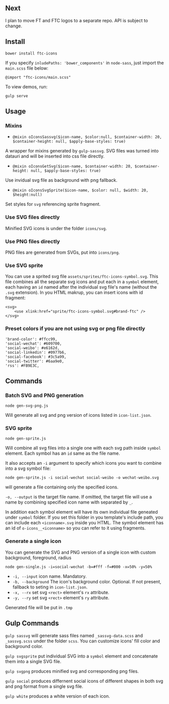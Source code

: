 ## Next
I plan to move FT and FTC logos to a separate repo. API is subject to change.

## Install
`bower install ftc-icons`

If you specify `inludePaths: 'bower_components'` in `node-sass`, just import the `main.scss` file below:

    @import "ftc-icons/main.scss"

To view demos, run:

    gulp serve

## Usage

### Mixins

- `@mixin oIconsSassvg($icon-name, $color:null, $container-width: 20, $container-height: null, $apply-base-styles: true)`

A wrapper for mixins generated by `gulp-sassvg`. SVG files was turned into datauri and will be inserted into css file directly.

- `@mixin oIconsGetSvg($icon-name, $container-width: 20, $container-height: null, $apply-base-styles: true)`

Use invidual svg file as background with png fallback.

- `@mixin oIconsSvgSprite($icon-name, $color: null, $width: 20, $height:null)`

Set styles for `svg` referencing sprite fragment.


### Use SVG files directly

Minified SVG icons is under the folder `icons/svg`.

### Use PNG files directly

PNG files are generated from SVGs, put into `icons/png`.

### Use SVG sprite

You can use a sprited svg file `assets/sprites/ftc-icons-symbol.svg`. This file combines all the separate svg icons and put each in a `symbol` element, each having an `id` named after the individual svg file's name (without the `.svg` extension). In you HTML makrup, you can insert icons with id fragment:

	<svg>
		<use xlink:href="sprite/ftc-icons-symbol.svg#brand-ftc" />
	</svg>

### Preset colors if you are not using svg or png file directly
```
'brand-color': #ffcc99,
'social-wechat': #609700,
'social-weibo': #e6162d,
'social-linkedin': #0977b6,
'social-facebook': #3c5a99,
'social-twitter': #6aa9e0,
'rss': #FB9E3C,
```

## Commands

### Batch SVG and PNG generation
```
node gen-svg-png.js
```
Will generate all svg and png version of icons listed in `icon-list.json`.


### SVG sprite
```
node gen-sprite.js
```
Will combine all svg files into a single one with each svg path inside `symbol` element. Each symbol has an `id` same as the file name.

It also accepts an `-i` argument to specify which icons you want to combine into a svg symbol file:
```
node gen-sprite.js -i social-wechat social-weibo -o wechat-weibo.svg
```
will generate a file containing only the specified icons.

`-o, --output` is the target file name. If omitted, the target file will use a name by combining specified icon name with separated by `_`.

In addition each symbol element will have its own individual file geneated under `symbol` folder. If you set this folder in you template's include path, you can include each `<iconname>.svg` inside you HTML. The symbol element has an id of `o-icons__<iconname>` so you can refer to it using fragments.


### Generate a single icon
You can generate the SVG and PNG version of a single icon with custom background, foreground, radius
```
node gen-single.js -i=social-wechat -b=#fff -f=#000 -x=50% -y=50%
```

- `-i, --input` icon name. Mandatory.
- `-b, --background` The icon's background color. Optional. If not present, fallback to seting in `icon-list.json`.
- `-x, --rx` set svg `<rect>` element's `rx` attribute.
- `-y, --ry` set svg `<rect>` element's `ry` attribute.

Generated file will be put in `.tmp`

## Gulp Commands

`gulp sassvg` will generate sass files named `_sassvg-data.scss` and `_sassvg.scss` under the folder `scss`. You can customize icons' fill color and background color.

`gulp svgsprite` put individual SVG into a `symbol` element and concatenate them into a single SVG file.

`gulp svgpng` produces minified svg and corresponding png files.

`gulp social` produces differnent social icons of different shapes in both svg and png format from a single svg file.

`gulp white` produces a white version of each icon.
